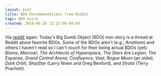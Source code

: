 ```yaml
---
layout: post
title: BDO Recommendations from Reddit
tags: BDO micro
created: 2018-08-28 12:22:00-04:00
---
```

Via [reddit](https://www.reddit.com/r/printSF/comments/99esi8/favorite_big_dumb_object_tales/) again:  Today's Big Dumb Object (BDO) non-story is a thread at Reddit about favorite BDOs.  Some of the BDOs aren't (*e.g., Anathem*) and others I haven't read so I can't vouch for their being actual BDOs (yet):  *Blame*, *Marrow!*, *The Architects of Hyperspace*, *The Stars Are Legion*, *The Expanse*, *Grand Central Arena*, *Confluence*, *Vast*, *Rogue Moon* (an oldie), *Dark Orbit*, *ShipStar* (Larry Niven and Greg Benford), and *Strata* (Terry Prachett).
